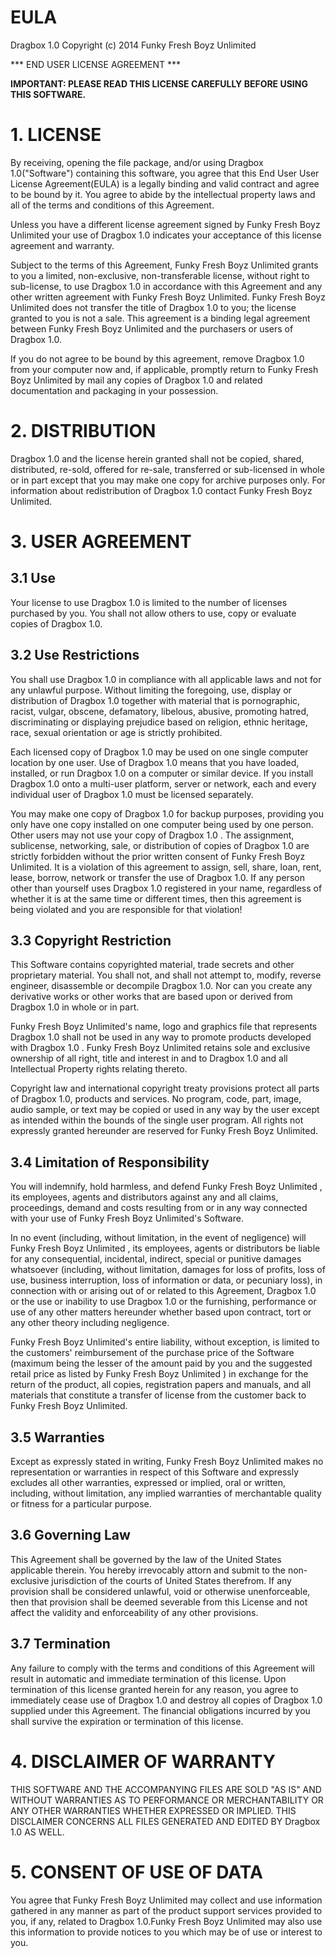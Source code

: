 # EULA

Dragbox 1.0
Copyright (c) 2014 Funky Fresh Boyz Unlimited

*** END USER LICENSE AGREEMENT ***

**IMPORTANT: PLEASE READ THIS LICENSE CAREFULLY BEFORE USING THIS SOFTWARE.**

# 1. LICENSE

By receiving, opening the file package, and/or using Dragbox 1.0("Software") containing this software, you agree that this End User User License Agreement(EULA) is a legally binding and valid contract and agree to be bound by it. You agree to abide by the intellectual property laws and all of the terms and conditions of this Agreement.

Unless you have a different license agreement signed by Funky Fresh Boyz Unlimited your use of Dragbox 1.0 indicates your acceptance of this license agreement and warranty.

Subject to the terms of this Agreement, Funky Fresh Boyz Unlimited grants to you a limited, non-exclusive, non-transferable license, without right to sub-license, to use Dragbox 1.0 in accordance with this Agreement and any other written agreement with Funky Fresh Boyz Unlimited. Funky Fresh Boyz Unlimited does not transfer the title of Dragbox 1.0 to you; the license granted to you is not a sale. This agreement is a binding legal agreement between Funky Fresh Boyz Unlimited and the purchasers or users of Dragbox 1.0.

If you do not agree to be bound by this agreement, remove Dragbox 1.0 from your computer now and, if applicable, promptly return to Funky Fresh Boyz Unlimited by mail any copies of Dragbox 1.0 and related documentation and packaging in your possession.

# 2. DISTRIBUTION

Dragbox 1.0 and the license herein granted shall not be copied, shared, distributed, re-sold, offered for re-sale, transferred or sub-licensed in whole or in part except that you may make one copy for archive purposes only. For information about redistribution of Dragbox 1.0 contact Funky Fresh Boyz Unlimited.

# 3. USER AGREEMENT

## 3.1 Use

Your license to use Dragbox 1.0 is limited to the number of licenses purchased by you. You shall not allow others to use, copy or evaluate copies of Dragbox 1.0.

## 3.2 Use Restrictions

You shall use Dragbox 1.0 in compliance with all applicable laws and not for any unlawful purpose. Without limiting the foregoing, use, display or distribution of Dragbox 1.0 together with material that is pornographic, racist, vulgar, obscene, defamatory, libelous, abusive, promoting hatred, discriminating or displaying prejudice based on religion, ethnic heritage, race, sexual orientation or age is strictly prohibited.

Each licensed copy of Dragbox 1.0 may be used on one single computer location by one user. Use of Dragbox 1.0 means that you have loaded, installed, or run Dragbox 1.0 on a computer or similar device. If you install Dragbox 1.0 onto a multi-user platform, server or network, each and every individual user of Dragbox 1.0 must be licensed separately.

You may make one copy of Dragbox 1.0 for backup purposes, providing you only have one copy installed on one computer being used by one person. Other users may not use your copy of Dragbox 1.0 . The assignment, sublicense, networking, sale, or distribution of copies of Dragbox 1.0 are strictly forbidden without the prior written consent of Funky Fresh Boyz Unlimited. It is a violation of this agreement to assign, sell, share, loan, rent, lease, borrow, network or transfer the use of Dragbox 1.0. If any person other than yourself uses Dragbox 1.0 registered in your name, regardless of whether it is at the same time or different times, then this agreement is being violated and you are responsible for that violation!

## 3.3 Copyright Restriction

This Software contains copyrighted material, trade secrets and other proprietary material. You shall not, and shall not attempt to, modify, reverse engineer, disassemble or decompile Dragbox 1.0. Nor can you create any derivative works or other works that are based upon or derived from Dragbox 1.0 in whole or in part.

Funky Fresh Boyz Unlimited's name, logo and graphics file that represents Dragbox 1.0 shall not be used in any way to promote products developed with Dragbox 1.0 . Funky Fresh Boyz Unlimited retains sole and exclusive ownership of all right, title and interest in and to Dragbox 1.0 and all Intellectual Property rights relating thereto.

Copyright law and international copyright treaty provisions protect all parts of Dragbox 1.0, products and services. No program, code, part, image, audio sample, or text may be copied or used in any way by the user except as intended within the bounds of the single user program. All rights not expressly granted hereunder are reserved for Funky Fresh Boyz Unlimited.

## 3.4 Limitation of Responsibility

You will indemnify, hold harmless, and defend Funky Fresh Boyz Unlimited , its employees, agents and distributors against any and all claims, proceedings, demand and costs resulting from or in any way connected with your use of Funky Fresh Boyz Unlimited's Software.

In no event (including, without limitation, in the event of negligence) will Funky Fresh Boyz Unlimited , its employees, agents or distributors be liable for any consequential, incidental, indirect, special or punitive damages whatsoever (including, without limitation, damages for loss of profits, loss of use, business interruption, loss of information or data, or pecuniary loss), in connection with or arising out of or related to this Agreement, Dragbox 1.0 or the use or inability to use Dragbox 1.0 or the furnishing, performance or use of any other matters hereunder whether based upon contract, tort or any other theory including negligence.

Funky Fresh Boyz Unlimited's entire liability, without exception, is limited to the customers' reimbursement of the purchase price of the Software (maximum being the lesser of the amount paid by you and the suggested retail price as listed by Funky Fresh Boyz Unlimited ) in exchange for the return of the product, all copies, registration papers and manuals, and all materials that constitute a transfer of license from the customer back to Funky Fresh Boyz Unlimited.

## 3.5 Warranties

Except as expressly stated in writing, Funky Fresh Boyz Unlimited makes no representation or warranties in respect of this Software and expressly excludes all other warranties, expressed or implied, oral or written, including, without limitation, any implied warranties of merchantable quality or fitness for a particular purpose.

## 3.6 Governing Law

This Agreement shall be governed by the law of the United States applicable therein. You hereby irrevocably attorn and submit to the non-exclusive jurisdiction of the courts of United States therefrom. If any provision shall be considered unlawful, void or otherwise unenforceable, then that provision shall be deemed severable from this License and not affect the validity and enforceability of any other provisions.

## 3.7 Termination

Any failure to comply with the terms and conditions of this Agreement will result in automatic and immediate termination of this license. Upon termination of this license granted herein for any reason, you agree to immediately cease use of Dragbox 1.0 and destroy all copies of Dragbox 1.0 supplied under this Agreement. The financial obligations incurred by you shall survive the expiration or termination of this license.

# 4. DISCLAIMER OF WARRANTY

THIS SOFTWARE AND THE ACCOMPANYING FILES ARE SOLD "AS IS" AND WITHOUT WARRANTIES AS TO PERFORMANCE OR MERCHANTABILITY OR ANY OTHER WARRANTIES WHETHER EXPRESSED OR IMPLIED. THIS DISCLAIMER CONCERNS ALL FILES GENERATED AND EDITED BY Dragbox 1.0 AS WELL.

# 5. CONSENT OF USE OF DATA

You agree that Funky Fresh Boyz Unlimited may collect and use information gathered in any manner as part of the product support services provided to you, if any, related to Dragbox 1.0.Funky Fresh Boyz Unlimited may also use this information to provide notices to you which may be of use or interest to you.